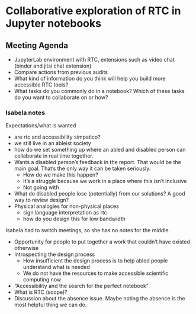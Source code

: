 # Collaborative exploration of RTC in Jupyter notebooks

## Meeting Agenda

- JupyterLab environment with RTC, extensions such as video chat (binder and jitsi chat extension)
- Compare actions from previous audits
- What kind of information do you think will help you build more accessible RTC tools?
- What tasks do you commonly do in a notebook? Which of these tasks do you want to collaborate on or how?

### Isabela notes

Expectations/what is wanted
- are rtc and accessibility simpatico?
- we still live in an ableist society
- how do we set something up where an abled and disabled person can collaborate in real time together.
- Wants a disabled person’s feedback in the report. That would be the main goal. That’s the only way it can be taken seriously.
     - How do we make this happen?
     - It’s a struggle because we work in a place where this isn’t inclusive
     - Not going with 
- What do disabled people lose (potentially) from our solutions? A good way to review design?
- Physical analogies for non-physical places
     - sign language interpretation as rtc
    - how do you design this for low bandwidth

Isabela had to switch meetings, so she has no notes for the middle.

- Opportunity for people to put together a work that couldn’t have existed otherwise
- Introspecting the design process
    - How insufficient the design process is to help abled people understand what is needed
     - We do not have the resources to make accessible scientific computing now
- “Accessibility and the search for the perfect notebook”
- What is RTC (scope)?
- Discussion about the absence issue. Maybe noting the absence is the most helpful thing we can do.
